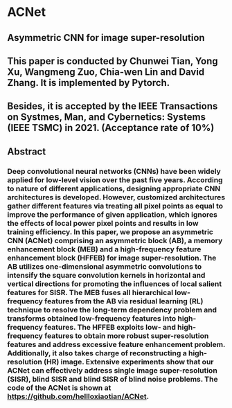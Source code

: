 # ACNet
## Asymmetric CNN for image super-resolution
## This paper is conducted by Chunwei Tian, Yong Xu, Wangmeng Zuo, Chia-wen Lin and David Zhang. It is implemented by Pytorch. 
## Besides, it is accepted by the IEEE Transactions on Systmes, Man, and  Cybernetics: Systems (IEEE TSMC) in 2021. (Acceptance rate of 10%)

## Abstract
### Deep convolutional neural networks (CNNs) have been widely applied for low-level vision over the past five years. According to nature of different applications, designing appropriate CNN architectures is developed. However, customized architectures gather different features via treating all pixel points as equal to improve the performance of given application, which ignores the effects of local power pixel points and results in low training efficiency. In this paper, we propose an asymmetric CNN (ACNet) comprising an asymmetric block (AB), a memory enhancement block (MEB) and a high-frequency feature enhancement block (HFFEB) for image super-resolution. The AB utilizes one-dimensional asymmetric convolutions to intensify the square convolution kernels in horizontal and vertical directions for promoting the influences of local salient features for SISR. The MEB fuses all hierarchical low-frequency features from the AB via residual learning (RL) technique to resolve the long-term dependency problem and transforms obtained low-frequency features into high-frequency features. The HFFEB exploits low- and high-frequency features to obtain more robust super-resolution features and address excessive feature enhancement problem. Additionally, it also takes charge of reconstructing a high-resolution (HR) image. Extensive experiments show that our ACNet can effectively address single image super-resolution (SISR), blind SISR and blind SISR of blind noise problems. The code of the ACNet is shown at https://github.com/hellloxiaotian/ACNet.
